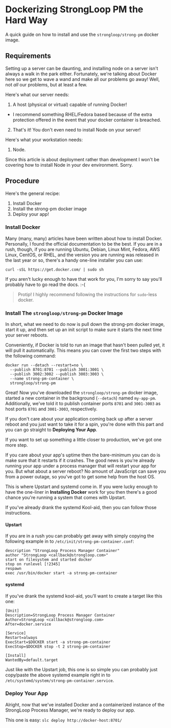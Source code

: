 # Dockerizing StrongLoop PM the Hard Way

A quick guide on how to install and use the `strongloop/strong-pm` docker
image.

## Requirements

Setting up a server can be daunting, and installing node on a server isn't
always a walk in the park either. Fortunately, we're talking about Docker
here so we get to wave a wand and make all our problems go away! Well, not
_all_ our problems, but at least a few.

Here's what our server needs:

1. A host (physical or virtual) capable of running Docker!
  * I recommend something RHEL/Fedora based because of the extra
    protection offered in the event that your docker container is
    breached.
2. That's it! You don't even need to install Node on your server!

Here's what your workstation needs:

1. Node.

Since this article is about deployment rather than development I won't be
covering how to install Node in your dev environment. Sorry.

## Procedure

Here's the general recipe:

1. Install Docker
2. Install the strong-pm docker image
3. Deploy your app!

### Install Docker

Many (many, many) articles have been written about how to install Docker.
Personally, I found the official documentation to be the best. If you are
in a rush, though, if you are running Ubuntu, Debian, Linux Mint, Fedora,
AWS Linux, CentOS, or RHEL, and the version you are running was released
in the last year or so, there's a handy one-line installer you can use:

    curl -sSL https://get.docker.com/ | sudo sh

If you aren't lucky enough to have that work for you, I'm sorry to say
you'll probably have to go read the docs. :-(

> Protip! I highly recommend following the instructions for `sudo`-less
> docker.

### Install The `strongloop/strong-pm` Docker Image

In short, what we need to do now is pull down the strong-pm docker
image, start it up, and then set up an init script to make sure it
starts the next time your server reboots.

Conveniently, if Docker is told to run an image that hasn't been pulled
yet, it will pull it automatically. This means you can cover the first
two steps with the following command:

    docker run --detach --restart=no \
      --publish 8701:8701 --publish 3001:3001 \
      --publish 3002:3002 --publish 3003:3003 \
      --name strong-pm-container \
      strongloop/strong-pm

Great! Now you've downloaded the `strongloop/strong-pm` docker image,
started a new container in the background (`--detach`) named `my-app-pm`.
Additionally, we've told it to publish container ports `8701` and `3001-3003`
as host ports `8701` and `3001-3003`, respectively.

If you don't care about your application coming back up after a server
reboot and you just want to take it for a spin, you're done with this
part and you can go straight to **Deploying Your App**.

If you want to set up something a little closer to production, we've got
one more step.

If you care about your app's uptime then the bare-minimum you can do is
make sure that it restarts if it crashes. The good news is you're already
running your app under a process manager that will restart your app for
you. But what about a server reboot? No amount of JavaScript can save you
from a power outage, so you've got to get some help from the host OS.

This is where Upstart and systemd come in. If you were lucky enough to
have the one-liner in **Installing Docker** work for you then there's a
good chance you're running a system that comes with Upstart.

If you've already drank the systemd Kool-aid, then you can follow those
instructions.

#### Upstart

If you are in a rush you can probably get away with simply copying the
following example in to `/etc/init/strong-pm-container.conf`:

```upstart
description "StrongLoop Process Manager Container"
author "StrongLoop <callback@strongloop.com>"
start on filesystem and started docker
stop on runlevel [!2345]
respawn
exec /usr/bin/docker start -a strong-pm-container
```

#### systemd

If you've drank the systemd kool-aid, you'll want to create a target
like this one:

```systemd
[Unit]
Description=StrongLoop Process Manager Container
Author=StrongLoop <callback@strongloop.com>
After=docker.service

[Service]
Restart=always
ExecStart=$DOCKER start -a strong-pm-container
ExecStop=$DOCKER stop -t 2 strong-pm-container

[Install]
WantedBy=default.target
```

Just like with the Upstart job, this one is so simple you can probably
just copy/paste the above systemd example right in to
`/etc/systemd/system/strong-pm-container.service`.

### Deploy Your App

Alright, now that we've installed Docker and a containerized instance of
the StrongLoop Process Manager, we're ready to deploy our app.

This one is easy: `slc deploy http://docker-host:8701/`
